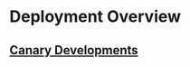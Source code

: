 # Deployment Overview

## [Canary Developments](https://octopus.com/docs/deployment-patterns/canary-deployments)